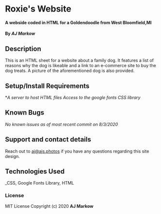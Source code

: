 # Roxie's Website

#### A webside coded in HTML for a Goldendoodle from West Bloomfield,MI

#### By _**AJ Markow**_

## Description

This is an HTML sheet for a website about a family dog.  It features a list of reasons why the dog is likeable and a link to an e-commerce site to buy the dog treats.  A picture of the aforementioned dog is also provided.

## Setup/Install Requirements
*_A server to host HTML files_
*_Access to the google fonts CSS library_*

## Known Bugs
_No known issues as of most recent commit on 8/3/2020_

## Support and contact details
Reach out to aj@ajs.photos if you have any questions regarding this site design.

## Technologies Used
_CSS, Google Fonts Library, HTML

### License

MIT License
Copyright (c) 2020 **AJ Markow**
